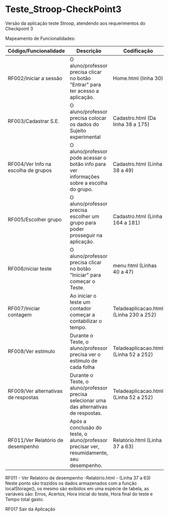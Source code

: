 # Teste_Stroop-CheckPoint3
Versão da aplicação teste Stroop, atendendo aos requerimentos do Checkpoint 3



Mapeamento de Funcionalidades:

| Código/Funcionalidade | Descrição | Codificação |
| --------------------- | --------- | ----------- |
| RF002/Iniciar a sessão| O aluno/professor precisa clicar no botão "Entrar" para ter acesso a aplicação. | Home.html (linha 30) |
| RF003/Cadastrar S.E.  | O aluno/professor precisa colocar os dados do Sujeito experimental | Cadastro.html (Da linha 38 a 175) |   
| RF004/Ver Info na escolha de grupos | O aluno/professor pode acessar o botão info para ver informações sobre a escolha do grupo. | Cadastro.html (Linha 38  a 49) |  
| RF005/Escolher grupo | O aluno/professor precisa escolher um grupo para poder prosseguir na aplicação. | Cadastro.html (Linha 164 a 181)  |
| RF006/niciar teste | O aluno/professor precisa clicar no botão "Iniciar" para começar o Teste. | menu html (Linhas 40 a 47) |
| RF007/Iniciar contagem | Ao iniciar o teste um contador começar a contabilizar o tempo.  | Teladeaplicacao.html (Linha 230 a 252) |
| RF008/Ver estímulo | Durante o Teste, o aluno/professor precisa ver o estímulo de cada folha | Teladeaplicacao.html (Linha 52 a 252) |
| RF009/Ver alternativas de respostas | Durante o Teste, o aluno/professor precisa selecionar uma das alternativas de respostas. | Teladeaplicacao.html (Linha 52 a 252)|
| RF011/Ver Relatório de desempenho | Após a conclusão do teste, o aluno/professor precisar ver, resumidamente, seu desempenho. | Relatório.html (Linha 37 a 63)


RF011 - Ver Relatório de desempenho -Relatório.html - (Linha 37 a 63)
Neste ponto são trazidos os dados armazenados com a função localStorage(), os mesmo são exibidos em uma espécie de tabela, as variáveis são: Erros, Acertos, Hora inicial do teste, Hora final do teste e Tempo total gasto.

RF017
Sair da Aplicação

